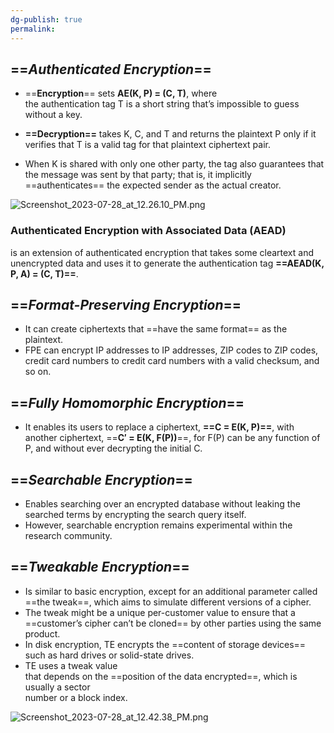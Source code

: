 ```yaml
---
dg-publish: true
permalink:
---
```







## ==_Authenticated Encryption_==

- ==**Encryption**== sets **AE(K, P) = (C, T)**, where  
    the authentication tag T is a short string that’s impossible to guess without a key.  
    
- **==Decryption==** takes K, C, and T and returns the plaintext P only if it verifies that T is a valid tag for that plaintext ciphertext pair.
- When K is shared with only one other party, the tag also guarantees that the message was sent by that party; that is, it implicitly ==authenticates== the expected sender as the actual creator.

  

![Screenshot_2023-07-28_at_12.26.10_PM.png](/img/user/img/Screenshot_2023-07-28_at_12.26.10_PM.png)

### Authenticated Encryption with Associated Data (AEAD)

is an extension of authenticated encryption that takes some cleartext and unencrypted data and uses it to generate the authentication tag **==AEAD(K, P, A) = (C, T)==**.

## ==_Format-Preserving Encryption_==

- It can create ciphertexts that ==have the same format== as the plaintext.
- FPE can encrypt IP addresses to IP addresses, ZIP codes to ZIP codes, credit card numbers to credit card numbers with a valid checksum, and so on.

## ==_Fully Homomorphic Encryption_==

- It enables its users to replace a ciphertext, **==C = E(K, P)==**, with another ciphertext, ==**C′ = E(K, F(P))**==, for F(P) can be any function of P, and without ever decrypting the initial C.

## ==_Searchable Encryption_==

- Enables searching over an encrypted database without leaking the searched terms by encrypting the search query itself.
- However, searchable encryption remains experimental within the research community.

## ==_Tweakable Encryption_==

- Is similar to basic encryption, except for an additional parameter called ==the tweak==, which aims to simulate different versions of a cipher.
- The tweak might be a unique per-customer value to ensure that a ==customer’s cipher can’t be cloned== by other parties using the same product.
- In disk encryption, TE encrypts the ==content of storage devices== such as hard drives or solid-state drives.
- TE uses a tweak value  
    that depends on the ==position of the data encrypted==, which is usually a sector  
    number or a block index.  
    

  

![Screenshot_2023-07-28_at_12.42.38_PM.png](/img/user/img/Screenshot_2023-07-28_at_12.42.38_PM.png)